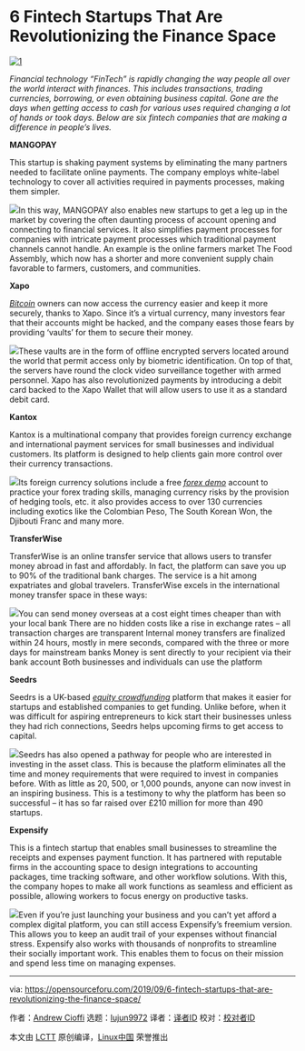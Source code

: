 [#]: collector: (lujun9972)
[#]: translator: ( )
[#]: reviewer: ( )
[#]: publisher: ( )
[#]: url: ( )
[#]: subject: (6 Fintech Startups That Are Revolutionizing the Finance Space)
[#]: via: (https://opensourceforu.com/2019/09/6-fintech-startups-that-are-revolutionizing-the-finance-space/)
[#]: author: (Andrew Cioffi https://opensourceforu.com/author/andrew-cioffi/)

6 Fintech Startups That Are Revolutionizing the Finance Space
======

[![][1]][2]

_Financial technology “FinTech” is rapidly changing the way people all over the world interact with finances. This includes transactions, trading currencies, borrowing, or even obtaining business capital. Gone are the days when getting access to cash for various uses required changing a lot of hands or took days. Below are six fintech companies that are making a difference in people’s lives._

**MANGOPAY**

This startup is shaking payment systems by eliminating the many partners needed to facilitate online payments. The company employs white-label technology to cover all activities required in payments processes, making them simpler.

[![][3]][4]In this way, MANGOPAY also enables new startups to get a leg up in the market by covering the often daunting process of account opening and connecting to financial services. It also simplifies payment processes for companies with intricate payment processes which traditional payment channels cannot handle. An example is the online farmers market The Food Assembly, which now has a shorter and more convenient supply chain favorable to farmers, customers, and communities.

**Xapo**

[_Bitcoin_][5] owners can now access the currency easier and keep it more securely, thanks to Xapo. Since it’s a virtual currency, many investors fear that their accounts might be hacked, and the company eases those fears by providing ‘vaults’ for them to secure their money.

[![][6]][7]These vaults are in the form of offline encrypted servers located around the world that permit access only by biometric identification. On top of that, the servers have round the clock video surveillance together with armed personnel. Xapo has also revolutionized payments by introducing a debit card backed to the Xapo Wallet that will allow users to use it as a standard debit card.

**Kantox**

Kantox is a multinational company that provides foreign currency exchange and international payment services for small businesses and individual customers. Its platform is designed to help clients gain more control over their currency transactions.

[![][8]][9]Its foreign currency solutions include a free [_forex demo_][10] account to practice your forex trading skills, managing currency risks by the provision of hedging tools, etc. it also provides access to over 130 currencies including exotics like the Colombian Peso, The South Korean Won, the Djibouti Franc and many more.

**TransferWise**

TransferWise is an online transfer service that allows users to transfer money abroad in fast and affordably. In fact, the platform can save you up to 90% of the traditional bank charges. The service is a hit among expatriates and global travelers. TransferWise excels in the international money transfer space in these ways:

[![][11]][12]You can send money overseas at a cost eight times cheaper than with your local bank
There are no hidden costs like a rise in exchange rates – all transaction charges are transparent
Internal money transfers are finalized within 24 hours, mostly in mere seconds, compared with the three or more days for mainstream banks
Money is sent directly to your recipient via their bank account
Both businesses and individuals can use the platform

**Seedrs**

Seedrs is a UK-based [_equity crowdfunding_][13] platform that makes it easier for startups and established companies to get funding. Unlike before, when it was difficult for aspiring entrepreneurs to kick start their businesses unless they had rich connections, Seedrs helps upcoming firms to get access to capital.

[![][14]][15]Seedrs has also opened a pathway for people who are interested in investing in the asset class. This is because the platform eliminates all the time and money requirements that were required to invest in companies before. With as little as 20, 500, or 1,000 pounds, anyone can now invest in an inspiring business. This is a testimony to why the platform has been so successful – it has so far raised over £210 million for more than 490 startups.

**Expensify**

This is a fintech startup that enables small businesses to streamline the receipts and expenses payment function. It has partnered with reputable firms in the accounting space to design integrations to accounting packages, time tracking software, and other workflow solutions. With this, the company hopes to make all work functions as seamless and efficient as possible, allowing workers to focus energy on productive tasks.

[![][16]][17]Even if you’re just launching your business and you can’t yet afford a complex digital platform, you can still access Expensify’s freemium version. This allows you to keep an audit trail of your expenses without financial stress. Expensify also works with thousands of nonprofits to streamline their socially important work. This enables them to focus on their mission and spend less time on managing expenses.

--------------------------------------------------------------------------------

via: https://opensourceforu.com/2019/09/6-fintech-startups-that-are-revolutionizing-the-finance-space/

作者：[Andrew Cioffi][a]
选题：[lujun9972][b]
译者：[译者ID](https://github.com/译者ID)
校对：[校对者ID](https://github.com/校对者ID)

本文由 [LCTT](https://github.com/LCTT/TranslateProject) 原创编译，[Linux中国](https://linux.cn/) 荣誉推出

[a]: https://opensourceforu.com/author/andrew-cioffi/
[b]: https://github.com/lujun9972
[1]: https://i0.wp.com/opensourceforu.com/wp-content/uploads/2019/09/1.jpg?resize=696%2C464&ssl=1 (1)
[2]: https://i0.wp.com/opensourceforu.com/wp-content/uploads/2019/09/1.jpg?fit=960%2C640&ssl=1
[3]: https://i1.wp.com/opensourceforu.com/wp-content/uploads/2019/09/2-3.png?resize=350%2C233&ssl=1
[4]: https://i1.wp.com/opensourceforu.com/wp-content/uploads/2019/09/2-3.png?ssl=1
[5]: https://money.cnn.com/infographic/technology/what-is-bitcoin/index.html
[6]: https://i0.wp.com/opensourceforu.com/wp-content/uploads/2019/09/3-1.png?resize=350%2C164&ssl=1
[7]: https://i0.wp.com/opensourceforu.com/wp-content/uploads/2019/09/3-1.png?ssl=1
[8]: https://i2.wp.com/opensourceforu.com/wp-content/uploads/2019/09/4-2.png?resize=350%2C230&ssl=1
[9]: https://i2.wp.com/opensourceforu.com/wp-content/uploads/2019/09/4-2.png?ssl=1
[10]: https://admiralmarkets.com/education/articles/forex-basics/forex-demo-account-benefits
[11]: https://i0.wp.com/opensourceforu.com/wp-content/uploads/2019/09/5-1.png?resize=350%2C177&ssl=1
[12]: https://i0.wp.com/opensourceforu.com/wp-content/uploads/2019/09/5-1.png?ssl=1
[13]: https://www.forbes.com/sites/howardmarks/2018/12/19/what-is-equity-crowdfunding/#5f6e958f3b5d
[14]: https://i0.wp.com/opensourceforu.com/wp-content/uploads/2019/09/6.png?resize=236%2C240&ssl=1
[15]: https://i0.wp.com/opensourceforu.com/wp-content/uploads/2019/09/6.png?ssl=1
[16]: https://i0.wp.com/opensourceforu.com/wp-content/uploads/2019/09/7.png?resize=220%2C391&ssl=1
[17]: https://i0.wp.com/opensourceforu.com/wp-content/uploads/2019/09/7.png?ssl=1
